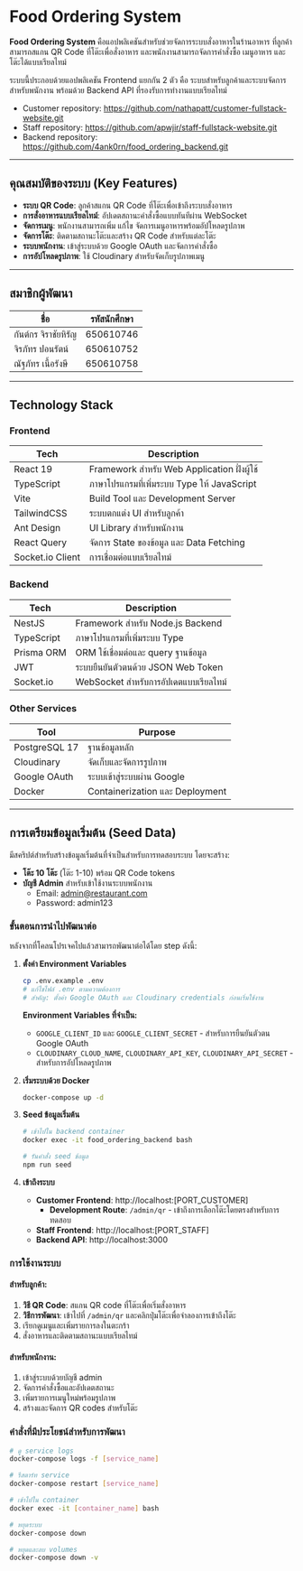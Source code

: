 # Food Ordering System

**Food Ordering System** คือแอปพลิเคชันสำหรับช่วยจัดการระบบสั่งอาหารในร้านอาหาร ที่ลูกค้าสามารถสแกน QR Code ที่โต๊ะเพื่อสั่งอาหาร และพนักงานสามารถจัดการคำสั่งซื้อ เมนูอาหาร และโต๊ะได้แบบเรียลไทม์

ระบบนี้ประกอบด้วยแอปพลิเคชัน Frontend แยกกัน 2 ตัว คือ ระบบสำหรับลูกค้าและระบบจัดการสำหรับพนักงาน พร้อมด้วย Backend API ที่รองรับการทำงานแบบเรียลไทม์

- Customer repository: https://github.com/nathapatt/customer-fullstack-website.git
- Staff repository: https://github.com/apwjir/staff-fullstack-website.git
- Backend repository: https://github.com/4ank0rn/food_ordering_backend.git

---

## คุณสมบัติของระบบ (Key Features)

- **ระบบ QR Code**: ลูกค้าสแกน QR Code ที่โต๊ะเพื่อเข้าถึงระบบสั่งอาหาร
- **การสั่งอาหารแบบเรียลไทม์**: อัปเดตสถานะคำสั่งซื้อแบบทันทีผ่าน WebSocket
- **จัดการเมนู**: พนักงานสามารถเพิ่ม แก้ไข จัดการเมนูอาหารพร้อมอัปโหลดรูปภาพ
- **จัดการโต๊ะ**: ติดตามสถานะโต๊ะและสร้าง QR Code สำหรับแต่ละโต๊ะ
- **ระบบพนักงาน**: เข้าสู่ระบบด้วย Google OAuth และจัดการคำสั่งซื้อ
- **การอัปโหลดรูปภาพ**: ใช้ Cloudinary สำหรับจัดเก็บรูปภาพเมนู

---

## สมาชิกผู้พัฒนา

| ชื่อ                     | รหัสนักศึกษา |
| ------------------------ | ------------ |
| กันต์กร จิราชัยหิรัญ      | 650610746    |
| จิรภัทร ปอนรัตน์          | 650610752    |
| ณัฐภัทร เนื้อรังษี         | 650610758    |

---

## Technology Stack

### Frontend

| Tech                  | Description                                 |
| --------------------- | ------------------------------------------- |
| React 19              | Framework สำหรับ Web Application ฝั่งผู้ใช้ |
| TypeScript            | ภาษาโปรแกรมที่เพิ่มระบบ Type ให้ JavaScript|
| Vite                  | Build Tool และ Development Server          |
| TailwindCSS           | ระบบตกแต่ง UI สำหรับลูกค้า                  |
| Ant Design            | UI Library สำหรับพนักงาน                   |
| React Query           | จัดการ State ของข้อมูล และ Data Fetching    |
| Socket.io Client      | การเชื่อมต่อแบบเรียลไทม์                    |

### Backend

| Tech        | Description                         |
| ----------- | ----------------------------------- |
| NestJS      | Framework สำหรับ Node.js Backend    |
| TypeScript  | ภาษาโปรแกรมที่เพิ่มระบบ Type       |
| Prisma ORM  | ORM ใช้เชื่อมต่อและ query ฐานข้อมูล |
| JWT         | ระบบยืนยันตัวตนด้วย JSON Web Token  |
| Socket.io   | WebSocket สำหรับการอัปเดตแบบเรียลไทม์|

### Other Services

| Tool           | Purpose                          |
| -------------- | -------------------------------- |
| PostgreSQL 17  | ฐานข้อมูลหลัก                    |
| Cloudinary     | จัดเก็บและจัดการรูปภาพ           |
| Google OAuth   | ระบบเข้าสู่ระบบผ่าน Google       |
| Docker         | Containerization และ Deployment  |

---

## การเตรียมข้อมูลเริ่มต้น (Seed Data)

มีสคริปต์สำหรับสร้างข้อมูลเริ่มต้นที่จำเป็นสำหรับการทดสอบระบบ โดยจะสร้าง:

- **โต๊ะ 10 โต๊ะ** (โต๊ะ 1-10) พร้อม QR Code tokens
- **บัญชี Admin** สำหรับเข้าใช้งานระบบพนักงาน
  - Email: admin@restaurant.com
  - Password: admin123

### ขั้นตอนการนำไปพัฒนาต่อ

หลังจากที่โคลนโปรเจคไปแล้วสามารถพัฒนาต่อได้โดย step ดังนี้:

1. **ตั้งค่า Environment Variables**
   ```bash
   cp .env.example .env
   # แก้ไขไฟล์ .env ตามความต้องการ
   # สำคัญ: ตั้งค่า Google OAuth และ Cloudinary credentials ก่อนเริ่มใช้งาน
   ```

   **Environment Variables ที่จำเป็น:**
   - `GOOGLE_CLIENT_ID` และ `GOOGLE_CLIENT_SECRET` - สำหรับการยืนยันตัวตน Google OAuth
   - `CLOUDINARY_CLOUD_NAME`, `CLOUDINARY_API_KEY`, `CLOUDINARY_API_SECRET` - สำหรับการอัปโหลดรูปภาพ

2. **เริ่มระบบด้วย Docker**
   ```bash
   docker-compose up -d
   ```

3. **Seed ข้อมูลเริ่มต้น**
   ```bash
   # เข้าไปใน backend container
   docker exec -it food_ordering_backend bash

   # รันคำสั่ง seed ข้อมูล
   npm run seed
   ```

4. **เข้าถึงระบบ**
   - **Customer Frontend**: http://localhost:[PORT_CUSTOMER]
     - **Development Route**: `/admin/qr` - เข้าถึงการเลือกโต๊ะโดยตรงสำหรับการทดสอบ
   - **Staff Frontend**: http://localhost:[PORT_STAFF]
   - **Backend API**: http://localhost:3000

### การใช้งานระบบ

#### สำหรับลูกค้า:
1. **วิธี QR Code**: สแกน QR code ที่โต๊ะเพื่อเริ่มสั่งอาหาร
2. **วิธีการพัฒนา**: เข้าไปที่ `/admin/qr` และคลิกปุ่มโต๊ะเพื่อจำลองการเข้าถึงโต๊ะ
3. เรียกดูเมนูและเพิ่มรายการลงในตะกร้า
4. สั่งอาหารและติดตามสถานะแบบเรียลไทม์

#### สำหรับพนักงาน:
1. เข้าสู่ระบบด้วยบัญชี admin
2. จัดการคำสั่งซื้อและอัปเดตสถานะ
3. เพิ่มรายการเมนูใหม่พร้อมรูปภาพ
4. สร้างและจัดการ QR codes สำหรับโต๊ะ

### คำสั่งที่มีประโยชน์สำหรับการพัฒนา

```bash
# ดู service logs
docker-compose logs -f [service_name]

# รีสตาร์ท service
docker-compose restart [service_name]

# เข้าไปใน container
docker exec -it [container_name] bash

# หยุดระบบ
docker-compose down

# หยุดและลบ volumes
docker-compose down -v
```
